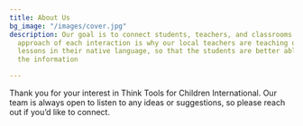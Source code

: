 ```yaml
---
title: About Us
bg_image: "/images/cover.jpg"
description: Our goal is to connect students, teachers, and classrooms. The grassroots
  approach of each interaction is why our local teachers are teaching our technology
  lessons in their native language, so that the students are better able to absorb
  the information

---
```

Thank you for your interest in Think Tools for Children International. Our team is always open to listen to any ideas or suggestions, so please reach out if you’d like to connect.